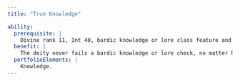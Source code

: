 ```yaml
---
title: "True Knowledge"

ability:
  prerequisite: |
    Divine rank 11, Int 40, bardic knowledge or lore class feature and 10th level in the class that grants the ability, Knowledge domain.
  benefit: |
    The deity never fails a bardic knowledge or lore check, no matter how obscure the knowledge involved. The deity speaks and understands all languages. The deity can use {% spell_link legend-lore %} and {% spell_link analyze-dweomer %} as free actions at will. These actions count against the deity's maximum number of free actions per round.
  portfolioElements: |
    Knowledge.
---
```


